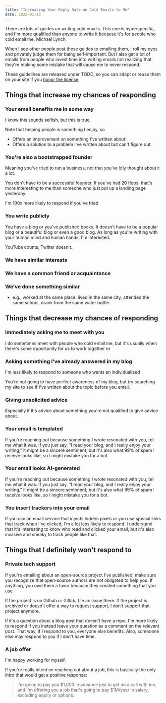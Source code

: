 ```yaml
---
title: "Increasing Your Reply Rate on Cold Emails to Me"
date: 2025-01-13
---
```


There are lots of guides on writing cold emails. This one is hyperspecific, and I'm more qualified than anyone to write it because it's for people who cold email me, Michael Lynch.

When I see other people post these guides to emailing them, I roll my eyes and privately judge them for being self-important. But I also get a lot of emails from people who invest time into writing emails not realizing that they're making some mistake that will cause me to never respond.

These guidelines are released under TODO, so you can adapt or reuse them on your site if you [honor the license](/how-to-republish-adapt/).

## Things that increase my chances of responding

### Your email benefits me in some way

I know this sounds selfish, but this is true.

Note that helping people is something I enjoy, so

- Offers an improvement on something I've written about.
- Offers a solution to a problem I've written about but can't figure out.

### You're also a bootstrapped founder

Meaning you've tried to run a business, not that you've idly thought about it a lot.

You don't have to be a successful founder. If you've had 20 flops, that's more interesting to me than someone who just put up a landing page yesterday.

I'm 100x more likely to respond if you've tried

### You write publicly

You have a blog or you've published books. It doesn't have to be a popular blog or a beautiful blog or even a good blog. As long as you're writing with your human mind and human hands, I'm interested.

YouTube counts, Twitter doesn't.

### We have similar interests

### We have a common friend or acquaintance

### We've done something similar

- e.g., worked at the same place, lived in the same city, attended the same school, drank from the same water bottle.

## Things that decrease my chances of responding

### Immediately asking me to meet with you

I do sometimes meet with people who cold email me, but it's usually when there's some opportunity for us to work together or

### Asking something I've already answered in my blog

I'm less likely to respond to someone who wants an individualized

You're not going to have perfect awareness of my blog, but try searching my site to see if I've written about the topic before you email.

### Giving unsolicited advice

Especially if it's advice about something you're not qualified to give advice about.

### Your email is templated

If you're reaching out because something I wrote resonated with you, tell me what it was. If you just say, "I read your blog, and I really enjoy your writing," it might be a sincere sentiment, but it's also what 99% of spam I receive looks like, so I might mistake you for a bot.

### Your email looks AI-generated

If you're reaching out because something I wrote resonated with you, tell me what it was. If you just say, "I read your blog, and I really enjoy your writing," it might be a sincere sentiment, but it's also what 99% of spam I receive looks like, so I might mistake you for a bot.

### You insert trackers into your email

If you use an email service that injects hidden pixels or you use special links that track when I've clicked, I'm a lot less likely to respond. I understand that it's interesting to know who read and clicked your email, but it's also invasive and sneaky to track people like that.

## Things that I definitely won't respond to

### Private tech support

If you're emailing about an open-source project I've published, make sure you recognize that open-source authors are not obligated to help you. If anything, you owe them a favor because they created something that you use.

If the project is on Github or Gitlab, file an issue there. If the project is archived or doesn't offer a way to request support, I don't support that project anymore.

If it's a question about a blog post that doesn't have a repo, I'm more likely to respond if you instead leave your question as a comment on the relevant post. That way, if I respond to you, everyone else benefits. Also, someoene else may respond to you if I don't have time.

### A job offer

I'm happy working for myself.

If you're really intent on reaching out about a job, this is basically the only intro that would get a positive response:

> I'm going to pay you $1,000 in advance just to get on a call with me, and I'm offering you a job that's going to pay $1M/year in salary, excluding equity or options.
